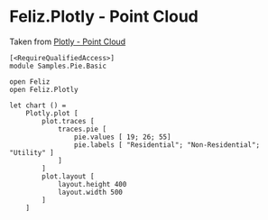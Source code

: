 ﻿# Feliz.Plotly - Point Cloud

Taken from [Plotly - Point Cloud](https://plot.ly/javascript/pointcloud/)

```fsharp:plotly-chart-pointcloud-advanced
[<RequireQualifiedAccess>]
module Samples.Pie.Basic

open Feliz
open Feliz.Plotly

let chart () =
    Plotly.plot [
        plot.traces [
            traces.pie [
                pie.values [ 19; 26; 55]
                pie.labels [ "Residential"; "Non-Residential"; "Utility" ]
            ]
        ]
        plot.layout [
            layout.height 400
            layout.width 500
        ]
    ]
```